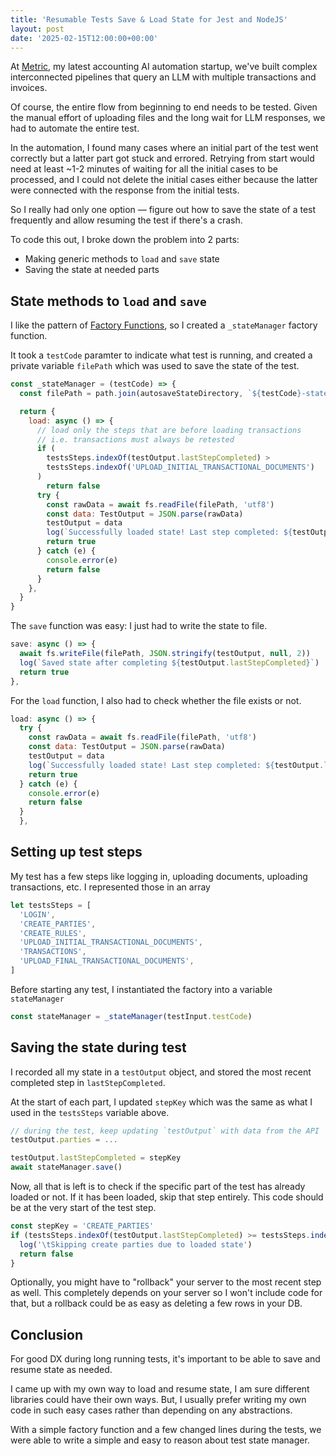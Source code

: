 ```yaml
---
title: 'Resumable Tests Save & Load State for Jest and NodeJS'
layout: post
date: '2025-02-15T12:00:00+00:00'
---
```


At [Metric](https://metricbooks.in/), my latest accounting AI automation startup, we've built complex interconnected pipelines that query an LLM with multiple transactions and invoices.

Of course, the entire flow from beginning to end needs to be tested. Given the manual effort of uploading files and the long wait for LLM responses, we had to automate the entire test.

In the automation, I found many cases where an initial part of the test went correctly but a latter part got stuck and errored. Retrying from start would need at least ~1-2 minutes of waiting for all the initial cases to be processed, and I could not delete the initial cases either because the latter were connected with the response from the initial tests.

So I really had only one option &mdash; figure out how to save the state of a test frequently and allow resuming the test if there's a crash.

To code this out, I broke down the problem into 2 parts:

* Making generic methods to `load` and `save` state
* Saving the state at needed parts

## State methods to `load` and `save`

I like the pattern of [Factory Functions](https://transcoding.org/javascript/factory-functions/), so I created a `_stateManager` factory function.

It took a `testCode` paramter to indicate what test is running, and created a private variable `filePath` which was used to save the state of the test.

```js
const _stateManager = (testCode) => {
  const filePath = path.join(autosaveStateDirectory, `${testCode}-state.json`)

  return {
    load: async () => {
      // load only the steps that are before loading transactions
      // i.e. transactions must always be retested
      if (
        testsSteps.indexOf(testOutput.lastStepCompleted) >
        testsSteps.indexOf('UPLOAD_INITIAL_TRANSACTIONAL_DOCUMENTS')
      )
        return false
      try {
        const rawData = await fs.readFile(filePath, 'utf8')
        const data: TestOutput = JSON.parse(rawData)
        testOutput = data
        log(`Successfully loaded state! Last step completed: ${testOutput.lastStepCompleted}`)
        return true
      } catch (e) {
        console.error(e)
        return false
      }
    },
  }
}
```

The `save` function was easy: I just had to write the state to file.

```js
save: async () => {
  await fs.writeFile(filePath, JSON.stringify(testOutput, null, 2))
  log(`Saved state after completing ${testOutput.lastStepCompleted}`)
  return true
},
```

For the `load` function, I also had to check whether the file exists or not.

```js
load: async () => {
  try {
    const rawData = await fs.readFile(filePath, 'utf8')
    const data: TestOutput = JSON.parse(rawData)
    testOutput = data
    log(`Successfully loaded state! Last step completed: ${testOutput.lastStepCompleted}`)
    return true
  } catch (e) {
    console.error(e)
    return false
  }
  },
```


## Setting up test steps

My test has a few steps like logging in, uploading documents, uploading transactions, etc. I represented those in an array

```js
let testsSteps = [
  'LOGIN',
  'CREATE_PARTIES',
  'CREATE_RULES',
  'UPLOAD_INITIAL_TRANSACTIONAL_DOCUMENTS',
  'TRANSACTIONS',
  'UPLOAD_FINAL_TRANSACTIONAL_DOCUMENTS',
]
```

Before starting any test, I instantiated the factory into a variable `stateManager`

```js
const stateManager = _stateManager(testInput.testCode)
```

## Saving the state during test

I recorded all my state in a `testOutput` object, and stored the most recent completed step in `lastStepCompleted`.

At the start of each part, I updated `stepKey` which was the same as what I used in the `testsSteps` variable above.

```js
// during the test, keep updating `testOutput` with data from the API
testOutput.parties = ...

testOutput.lastStepCompleted = stepKey
await stateManager.save()
```

Now, all that is left is to check if the specific part of the test has already loaded or not. If it has been loaded, skip that step entirely. This code should be at the very start of the test step.

```js
const stepKey = 'CREATE_PARTIES'
if (testsSteps.indexOf(testOutput.lastStepCompleted) >= testsSteps.indexOf(stepKey)) {
  log('\tSkipping create parties due to loaded state')
  return false
}
```

Optionally, you might have to "rollback" your server to the most recent step as well. This completely depends on your server so I won't include code for that, but a rollback could be as easy as deleting a few rows in your DB.

## Conclusion

For good DX during long running tests, it's important to be able to save and resume state as needed.

I came up with my own way to load and resume state, I am sure different libraries could have their own ways. But, I usually prefer writing my own code in such easy cases rather than depending on any abstractions.

With a simple factory function and a few changed lines during the tests, we were able to write a simple and easy to reason about test state manager.
